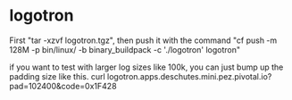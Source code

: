 # logotron

First "tar -xzvf logotron.tgz", then push it with the command "cf push -m 128M -p bin/linux/ -b binary_buildpack -c './logotron' logotron"

 if you want to test with larger log sizes like 100k, you can just bump up the padding size like this.
curl logotron.apps.deschutes.mini.pez.pivotal.io?pad=102400\&code=0x1F428
